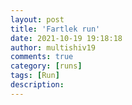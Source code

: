```yaml
---
layout: post
title: 'Fartlek run'
date: 2021-10-19 19:18:18
author: multishiv19
comments: true
category: [runs]
tags: [Run]
description: 
---
```


<div width='100%' class='strava-embed-placeholder' data-embed-type='activity' data-embed-id='6134544435'></div>
<script src='https://strava-embeds.com/embed.js'></script>
